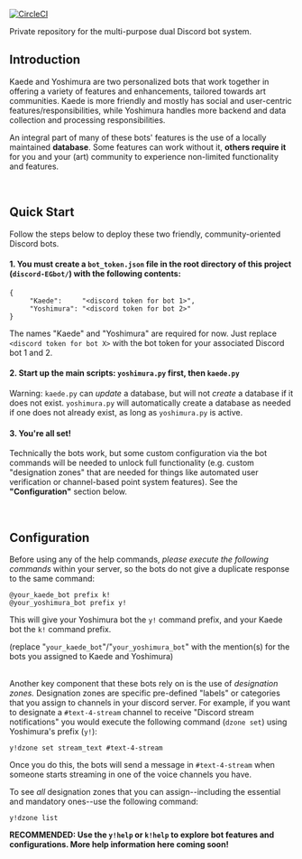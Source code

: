 [![CircleCI](https://circleci.com/gh/Jtheowl/discord-EGbot.svg?style=shield&circle-token=de715f375b3a6b4788f9cb094ffbccba0713f925)](https://circleci.com/gh/Jtheowl/discord-EGbot)

Private repository for the multi-purpose dual Discord bot system. 


## Introduction
Kaede and Yoshimura are two personalized bots that work together in offering a variety of features and enhancements, tailored towards art communities. Kaede is more friendly and mostly has social and user-centric features/responsibilities, while Yoshimura handles more backend and data collection and processing responsibilities.

An integral part of many of these bots' features is the use of a locally maintained **database**. Some features can work without it, **others require it** for you and your (art) community to experience non-limited functionality and features.


&nbsp;
## Quick Start
Follow the steps below to deploy these two friendly, community-oriented Discord bots.

#### 1. You must create a `bot_token.json` file in the root directory of this project (`discord-EGbot/`) with the following contents:
```
{ 
     "Kaede":     "<discord token for bot 1>",
     "Yoshimura": "<discord token for bot 2>"
}
 ```
The names "Kaede" and "Yoshimura" are required for now. Just replace `<discord token for bot X>` with the bot token for your associated Discord bot 1 and 2.

#### 2. Start up the main scripts: `yoshimura.py` first, then `kaede.py`
Warning: `kaede.py` can _update_ a database, but will not _create_ a database if it does not exist. `yoshimura.py` will automatically create a database as needed if one does not already exist, as long as `yoshimura.py` is active.

#### 3. You're all set!
Technically the bots work, but some custom configuration via the bot commands will be needed to unlock full functionality (e.g. custom "designation zones" that are needed for things like automated user verification or channel-based point system features). See the **"Configuration"** section below.


&nbsp;
## Configuration
Before using any of the help commands, _please execute the following commands_ within your server, so the bots do not give a duplicate response to the same command:
```
@your_kaede_bot prefix k!
@your_yoshimura_bot prefix y!
```
This will give your Yoshimura bot the `y!` command prefix, and your Kaede bot the `k!` command prefix.

(replace "`your_kaede_bot`"/"`your_yoshimura_bot`" with the mention(s) for the bots you assigned to Kaede and Yoshimura)

\
Another key component that these bots rely on is the use of _designation zones._ Designation zones are specific pre-defined "labels" or categories that you assign to channels in your discord server. For example, if you want to designate a `#text-4-stream` channel to receive "Discord stream notifications" you would execute the following command (`dzone set`) using Yoshimura's prefix (`y!`):
```
y!dzone set stream_text #text-4-stream
```

Once you do this, the bots will send a message in `#text-4-stream` when someone starts streaming in one of the voice channels you have.

To see _all_ designation zones that you can assign--including the essential and mandatory ones--use the following command:
```
y!dzone list
```

**RECOMMENDED: Use the `y!help` or `k!help` to explore bot features and configurations. More help information here coming soon!**
